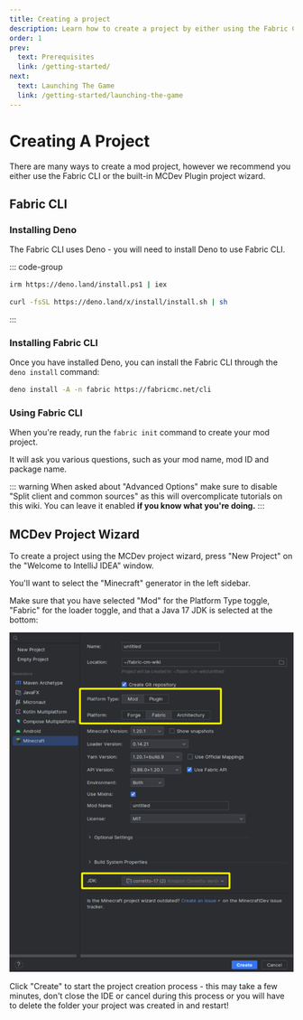```yaml
---
title: Creating a project
description: Learn how to create a project by either using the Fabric CLI or using MCDev's project wizard.
order: 1
prev:
  text: Prerequisites
  link: /getting-started/
next:
  text: Launching The Game
  link: /getting-started/launching-the-game
---
```


# Creating A Project

There are many ways to create a mod project, however we recommend you either use the Fabric CLI or the built-in MCDev Plugin project wizard.

## Fabric CLI

### Installing Deno

The Fabric CLI uses Deno - you will need to install Deno to use Fabric CLI.

::: code-group

```sh [Windows (Powershell)]
irm https://deno.land/install.ps1 | iex
```

```sh [MacOS/Linux (Shell/Bash)]
curl -fsSL https://deno.land/x/install/install.sh | sh
```

:::

### Installing Fabric CLI

Once you have installed Deno, you can install the Fabric CLI through the `deno install` command:

```sh
deno install -A -n fabric https://fabricmc.net/cli
```

### Using Fabric CLI

When you're ready, run the `fabric init` command to create your mod project.

It will ask you various questions, such as your mod name, mod ID and package name.

::: warning
When asked about "Advanced Options" make sure to disable "Split client and common sources" as this will overcomplicate tutorials on this wiki. You can leave it enabled **if you know what you're doing.**
:::

## MCDev Project Wizard

To create a project using the MCDev project wizard, press "New Project" on the "Welcome to IntelliJ IDEA" window.

You'll want to select the "Minecraft" generator in the left sidebar.

Make sure that you have selected "Mod" for the Platform Type toggle, "Fabric" for the loader toggle, and that a Java 17 JDK is selected at the bottom:

![](./_assets/creating-a-project_0.png)

Click "Create" to start the project creation process - this may take a few minutes, don't close the IDE or cancel during this process or you will have to delete the folder your project was created in and restart!